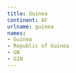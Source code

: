 ```yaml
---
title: Guinea
continent: AF
urlname: guinea
names:
- Guinea
- Republic of Guinea
- GN
- GIN
---
```


